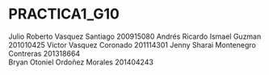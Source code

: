# PRACTICA1_G10

Julio Roberto Vasquez Santiago		 		200915080
Andrés Ricardo Ismael Guzman					201010425
Victor Vasquez Coronado								201114301
Jenny Sharai Montenegro Contreras     201318664                                          
Bryan Otoniel Ordoñez Morales					201404243
